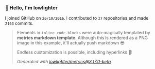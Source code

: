 ### 👋 Hello, I'm lowlighter

I joined GitHub on `20/10/2016`.
I contributed to `37` repositories and made `2163` commits.

> Elements in `inline code-blocks` were auto-magically templated by **metrics markdown template**.
> Although this is rendered as a PNG image in this example, it'll actually push markdown 😎
>
> Endless customization is possible, including hyperlinks 🎉!
>
> *Generated with [lowlighter/metrics@3.17.0-beta](https://github.com/lowlighter/metrics)*
